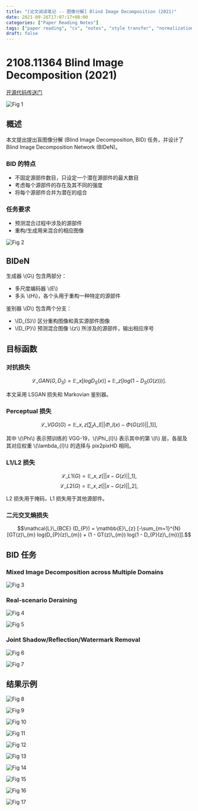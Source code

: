 ```yaml
---
title: "[论文阅读笔记 -- 图像分解] Blind Image Decomposition (2021)"
date: 2021-09-26T17:07:17+08:00
categories: ["Paper Reading Notes"]
tags: ["paper reading", "cv", "notes", "style transfer", "normalization"]
draft: false
---
```


# 2108.11364 Blind Image Decomposition (2021)

[开源代码传送门](https://github.com/JunlinHan/BID)

![Fig 1](/images/2021/PRN104/1.png)

## 概述

本文提出提出盲图像分解 (Blind Image Decomposition, BID) 任务，并设计了 Blind Image Decomposition Network (BIDeN)。  

### BID 的特点
+ 不固定源部件数目，只设定一个潜在源部件的最大数目
+ 考虑每个源部件的存在及其不同的强度
+ 将每个源部件合并为潜在的组合

### 任务要求
+ 预测混合过程中涉及的源部件
+ 重构/生成用来混合的相应图像

![Fig 2](/images/2021/PRN104/2.png)

## BIDeN

生成器 \\(G\\) 包含两部分：
+ 多尺度编码器 \\(E\\)
+ 多头 \\(H\\)，各个头用于重构一种特定的源部件

鉴别器 \\(D\\) 包含两个分支：  
+ \\(D_{S}\\) 区分重构图像和真实源部件图像
+ \\(D_{P}\\) 预测混合图像 \\(z\\) 所涉及的源部件，输出相应序号

## 目标函数

### 对抗损失

$$\mathcal{L}\_{GAN}(G, D_{S}) = \mathbb{E}\_{x} [log D_{S}(x)] + \mathbb{E}\_{z} [log(1 - D_{S}(G(z)))].$$

本文采用 LSGAN 损失和 Markovian 鉴别器。  

### Perceptual 损失

$$\mathcal{L}\_{VGG}(G) = \mathbb{E}\_{x, z} [\sum_{l} \lambda\_{l} [||\Phi\_{l}(x) - \Phi(G(z))||\_{1}]],$$

其中 \\(\Phi\\) 表示预训练的 VGG-19，\\(\Phi\_{l}\\) 表示其中的第 \\(l\\) 层，各层及其对应权重 \\(\lambda\_{l}\\) 的选择与 pix2pixHD 相同。  

### L1/L2 损失

$$\mathcal{L}\_{L1}(G) = \mathbb{E}\_{x, z}[||x - G(z)||\_{1}],$$
$$\mathcal{L}\_{L2}(G) = \mathbb{E}\_{x, z}[||x - G(z)||\_{2}],$$

L2 损失用于掩码，L1 损失用于其他源部件。  

### 二元交叉熵损失

$$\mathcal{L}\_{BCE} (D_{P}) = \mathbb{E}\_{z} [-\sum_{m=1}^{N} [GT(z)\_{m} log(D_{P}(z)\_{m}) + (1 - GT(z)\_{m}) log(1 - D_{P}(z)\_{m})]].$$

## BID 任务

### Mixed Image Decomposition across Multiple Domains

![Fig 3](/images/2021/PRN104/3.png)

### Real-scenario Deraining

![Fig 4](/images/2021/PRN104/4.png)

![Fig 5](/images/2021/PRN104/5.png)

### Joint Shadow/Reflection/Watermark Removal

![Fig 6](/images/2021/PRN104/6.png)

![Fig 7](/images/2021/PRN104/7.png)

## 结果示例

![Fig 8](/images/2021/PRN104/8.png)

![Fig 9](/images/2021/PRN104/9.png)

![Fig 10](/images/2021/PRN104/10.png)

![Fig 11](/images/2021/PRN104/11.png)

![Fig 12](/images/2021/PRN104/12.png)

![Fig 13](/images/2021/PRN104/13.png)

![Fig 14](/images/2021/PRN104/14.png)

![Fig 15](/images/2021/PRN104/15.png)

![Fig 16](/images/2021/PRN104/16.png)

![Fig 17](/images/2021/PRN104/17.png)
